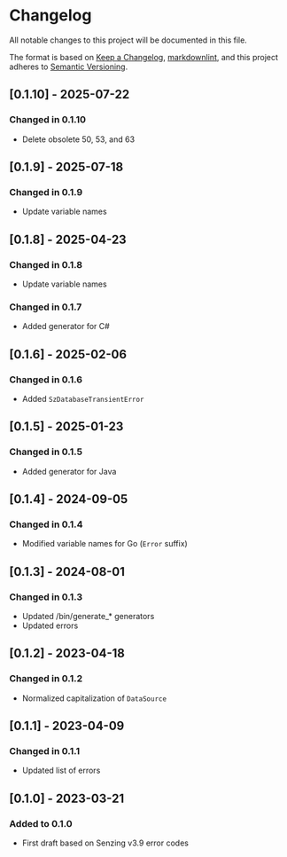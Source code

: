 # Changelog

All notable changes to this project will be documented in this file.

The format is based on [Keep a Changelog], [markdownlint],
and this project adheres to [Semantic Versioning].

## [0.1.10] - 2025-07-22

### Changed in 0.1.10

- Delete obsolete 50, 53, and 63

## [0.1.9] - 2025-07-18

### Changed in 0.1.9

- Update variable names

## [0.1.8] - 2025-04-23

### Changed in 0.1.8

- Update variable names

### Changed in 0.1.7

- Added generator for C#

## [0.1.6] - 2025-02-06

### Changed in 0.1.6

- Added `SzDatabaseTransientError`

## [0.1.5] - 2025-01-23

### Changed in 0.1.5

- Added generator for Java

## [0.1.4] - 2024-09-05

### Changed in 0.1.4

- Modified variable names for Go (`Error` suffix)

## [0.1.3] - 2024-08-01

### Changed in 0.1.3

- Updated /bin/generate_* generators
- Updated errors

## [0.1.2] - 2023-04-18

### Changed in 0.1.2

- Normalized capitalization of `DataSource`

## [0.1.1] - 2023-04-09

### Changed in 0.1.1

- Updated list of errors

## [0.1.0] - 2023-03-21

### Added to 0.1.0

- First draft based on Senzing v3.9 error codes

[Keep a Changelog]: https://keepachangelog.com/en/1.0.0/
[markdownlint]: https://dlaa.me/markdownlint/
[Semantic Versioning]: https://semver.org/spec/v2.0.0.html
